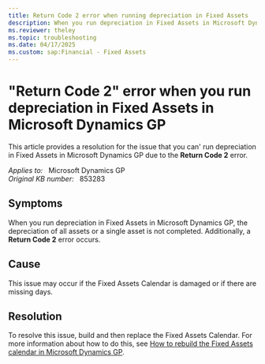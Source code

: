 ```yaml
---
title: Return Code 2 error when running depreciation in Fixed Assets
description: When you run depreciation in Fixed Assets in Microsoft Dynamics GP, you receive a Return Code 2 error. Provides a resolution.
ms.reviewer: theley
ms.topic: troubleshooting
ms.date: 04/17/2025
ms.custom: sap:Financial - Fixed Assets
---
```

# "Return Code 2" error when you run depreciation in Fixed Assets in Microsoft Dynamics GP

This article provides a resolution for the issue that you can' run depreciation in Fixed Assets in Microsoft Dynamics GP due to the **Return Code 2** error.

_Applies to:_ &nbsp; Microsoft Dynamics GP  
_Original KB number:_ &nbsp; 853283

## Symptoms

When you run depreciation in Fixed Assets in Microsoft Dynamics GP, the depreciation of all assets or a single asset is not completed. Additionally, a **Return Code 2** error occurs.

## Cause

This issue may occur if the Fixed Assets Calendar is damaged or if there are missing days.

## Resolution

To resolve this issue, build and then replace the Fixed Assets Calendar. For more information about how to do this, see [How to rebuild the Fixed Assets calendar in Microsoft Dynamics GP](https://support.microsoft.com/topic/how-to-rebuild-the-fixed-assets-calendar-in-microsoft-dynamics-gp-f388b6fd-d740-1d5b-25fb-facbd099da75).
